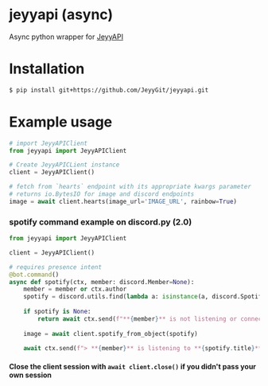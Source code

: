 # jeyyapi (async)
Async python wrapper for [JeyyAPI](https://api.jeyy.xyz)

# Installation
```bash
$ pip install git+https://github.com/JeyyGit/jeyyapi.git
```

# Example usage
```py
# import JeyyAPIClient
from jeyyapi import JeyyAPIClient

# Create JeyyAPICLient instance
client = JeyyAPIClient()

# fetch from `hearts` endpoint with its appropriate kwargs parameter
# returns io.BytesIO for image and discord endpoints
image = await client.hearts(image_url='IMAGE_URL', rainbow=True)
```

### spotify command example on discord.py (2.0)
```py
from jeyyapi import JeyyAPIClient

client = JeyyAPIClient()

# requires presence intent
@bot.command()
async def spotify(ctx, member: discord.Member=None):
    member = member or ctx.author
    spotify = discord.utils.find(lambda a: isinstance(a, discord.Spotify), member.activities)
    
    if spotify is None:
        return await ctx.send(f"**{member}** is not listening or connected to Spotify.")
    
    image = await client.spotify_from_object(spotify)
    
    await ctx.send(f"> **{member}** is listening to **{spotify.title}**", file=discord.File(image, 'spotify.png'))
```

#### Close the client session with `await client.close()` if you didn't pass your own session
